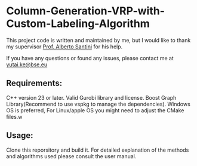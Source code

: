 # Column-Generation-VRP-with-Custom-Labeling-Algorithm

This project code is written and maintained by me, but I would like to thank my supervisor [Prof. Alberto Santini](https://santini.in/) for his help. 

If you have any questions or found any issues, please contact me at yutai.ke@bse.eu

## Requirements: 
C++ version 23 or later.
Valid Gurobi library and license.
Boost Graph Library(Recommend to use vspkg to manage the dependencies).
Windows OS is preferred, For Linux/apple OS you might need to adjust the CMake files.w

## Usage:
Clone this reporsitory and build it. For detailed explanation of the methods and algorithms used please consult the user manual.


